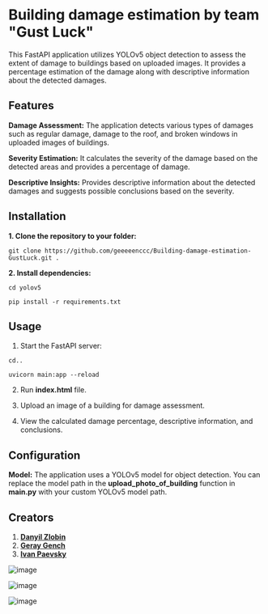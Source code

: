 # Building damage estimation by team "Gust Luck"

This FastAPI application utilizes YOLOv5 object detection to assess the extent of damage to buildings based on uploaded images. It provides a percentage estimation of the damage along with descriptive information about the detected damages.

## Features

**Damage Assessment:** The application detects various types of damages such as regular damage, damage to the roof, and broken windows in uploaded images of buildings.

**Severity Estimation:** It calculates the severity of the damage based on the detected areas and provides a percentage of damage.

**Descriptive Insights:** Provides descriptive information about the detected damages and suggests possible conclusions based on the severity.

## Installation

**1. Clone the repository to your folder:**
```commandline
git clone https://github.com/geeeeenccc/Building-damage-estimation-GustLuck.git .
```

**2. Install dependencies:**

```commandline
cd yolov5
```

```commandline
pip install -r requirements.txt
```

## Usage

1. Start the FastAPI server:

```commandline
cd..
```

```commandline
uvicorn main:app --reload
```

2. Run **index.html** file.

3. Upload an image of a building for damage assessment.

4. View the calculated damage percentage, descriptive information, and conclusions.

## Configuration

**Model:** The application uses a YOLOv5 model for object detection. You can replace the model path in the **upload_photo_of_building** function in **main.py** with your custom YOLOv5 model path.

## Creators

1. **[Danyil Zlobin](https://github.com/Danemm99)**
2. **[Geray Gench](https://github.com/geeeeenccc)**
3. **[Ivan Paevsky](https://github.com/ne4KuH)**





![image](https://github.com/geeeeenccc/Building-damage-estimation-GustLuck/assets/101811004/6b2ba63b-a1f1-4dc3-8316-58fdfed4aa08)


![image](https://github.com/geeeeenccc/Building-damage-estimation-GustLuck/assets/101811004/9377f82b-c9f1-4cd7-a9c2-990ab7704f02)


![image](https://github.com/geeeeenccc/Building-damage-estimation-GustLuck/assets/101811004/54c6842d-1b11-48d9-a9a3-e344f1fb6d00)

